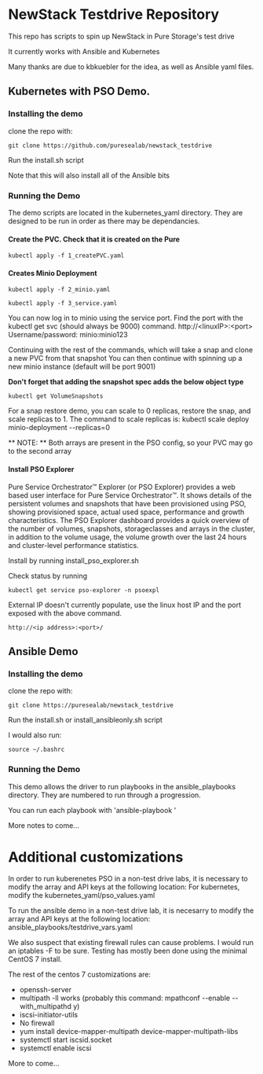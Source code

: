 # NewStack Testdrive Repository

This repo has scripts to spin up NewStack in Pure Storage's test drive

It currently works with Ansible and Kubernetes

Many thanks are due to kbkuebler for the idea, as well as Ansible yaml files.

## Kubernetes with PSO Demo.



### Installing the demo
clone the repo with:
```
git clone https://github.com/puresealab/newstack_testdrive
```

Run the install.sh script

Note that this will also install all of the Ansible bits

### Running the Demo

The demo scripts are located in the kubernetes_yaml directory. They are designed to be run in order as there may be dependancies.

#### Create the PVC. Check that it is created on the Pure
```
kubectl apply -f 1_createPVC.yaml
```

#### Creates Minio Deployment
```
kubectl apply -f 2_minio.yaml

kubectl apply -f 3_service.yaml
```

You can now log in to minio using the service port. Find the port with the kubectl get svc (should always be 9000) command. http://\<linuxIP\>:\<port\> Username/password: minio:minio123

Continuing with the rest of the commands, which will take a snap and clone a new PVC from that snapshot
You can then continue with spinning up a new minio instance (default will be port 9001)

**Don't forget that adding the snapshot spec adds the below object type**
```
kubectl get VolumeSnapshots
```

For a snap restore demo, you can scale to 0 replicas, restore the snap, and scale replicas to 1. The command to scale replicas is:
kubectl scale deploy minio-deployment --replicas=0

** NOTE: ** Both arrays are present in the PSO config, so your PVC may go to the second array

#### Install PSO Explorer

Pure Service Orchestrator™ Explorer (or PSO Explorer) provides a web based user interface for Pure Service Orchestrator™. It shows details of the persistent volumes and snapshots that have been provisioned using PSO, showing provisioned space, actual used space, performance and growth characteristics. The PSO Explorer dashboard provides a quick overview of the number of volumes, snapshots, storageclasses and arrays in the cluster, in addition to the volume usage, the volume growth over the last 24 hours and cluster-level performance statistics.

Install by running install_pso_explorer.sh

Check status by running
```
kubectl get service pso-explorer -n psoexpl
```

External IP doesn't currently populate, use the linux host IP and the port exposed with the above command.

````
http://<ip address>:<port>/
````

## Ansible Demo

### Installing the demo
clone the repo with:
```
git clone https://puresealab/newstack_testdrive
```

Run the install.sh or install_ansibleonly.sh script

I would also run:
```
source ~/.bashrc
```

### Running the Demo

This demo allows the driver to run playbooks in the ansible_playbooks directory. They are numbered to run through a progression.

You can run each playbook with 'ansible-playbook <yaml file>'

More notes to come...


# Additional customizations

In order to run kuberenetes PSO in a non-test drive labs, it is necessary to modify the array and API keys at the following location:
For kubernetes, modify the kubernetes_yaml/pso_values.yaml

To run the ansible demo in a non-test drive lab, it is necesarry to modify the array and API keys at the following location: ansible_playbooks/testdrive_vars.yaml

We also suspect that existing firewall rules can cause problems. I would run an iptables -F to be sure. Testing has mostly been done using the minimal CentOS 7 install.

The rest of the centos 7 customizations are:
* openssh-server
* multipath -ll works (probably this command: mpathconf --enable --with_multipathd y)
* iscsi-initiator-utils
* No firewall
* yum install device-mapper-multipath device-mapper-multipath-libs
* systemctl start iscsid.socket
* systemctl enable iscsi

More to come...
